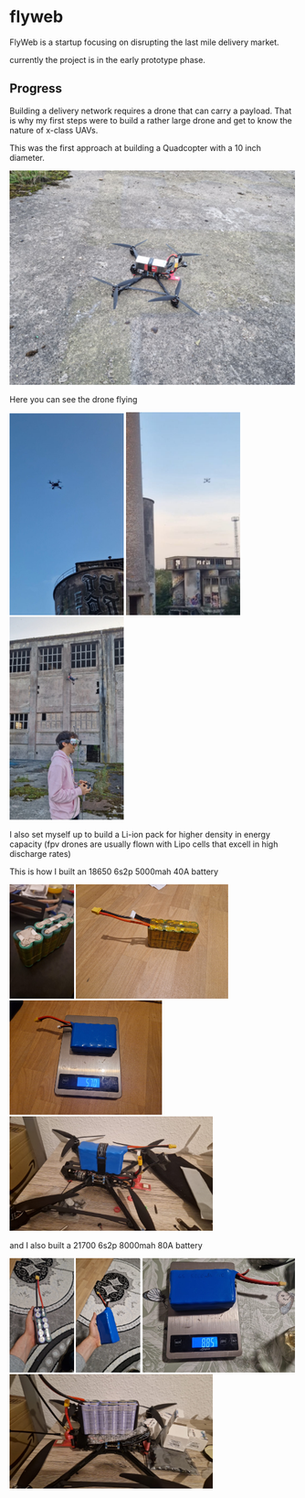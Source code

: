 # flyweb
FlyWeb is a startup focusing on disrupting the last mile delivery market.

currently the project is in the early prototype phase.

## Progress

Building a delivery network requires a drone that can carry a payload.
That is why my first steps were to build a rather large drone and get to know the nature of x-class UAVs.

This was the first approach at building a Quadcopter with a 10 inch diameter.
<p align="left">
  <img src="./10 inch build.jpg" width="500"/>
</p>

Here you can see the drone flying
<p align="left">
  <img src="./10 inch air.jpg" alt="10 inch build" width="200"/>
  <img src="./10 inch building.jpg" alt="10 inch build" width="200"/>
  <img src="./10 inch landing.jpg" alt="10 inch build" width="200"/>
</p>

I also set myself up to build a Li-ion pack for higher density in energy capacity
(fpv drones are usually flown with Lipo cells that excell in high discharge rates)

This is how I built an 18650 6s2p 5000mah 40A battery
<p align="left">
  <img src="./18650 raw no plug.jpg" alt="10 inch build" height="200"/>
  <img src="./18650 kapton taped.jpg" alt="10 inch build" height="200"/>
  <img src="./18650 weight.jpg" alt="10 inch build" height="200"/>
  <img src="./10 inch with 18650 6s2p.jpg" alt="10 inch build" height="200"/>
</p>

and I also built a 21700 6s2p 8000mah 80A battery
<p align="left">
  <img src="./21700 raw no jst.jpg" alt="10 inch build" height="200"/>
  <img src="./21700 ready.jpg" alt="10 inch build" height="200"/>
  <img src="./21700 weight.jpg" alt="10 inch build" height="200"/>
  <img src="./10 inch with unfinished 21700 6s2p.jpg" alt="10 inch build" height="200"/>
</p>